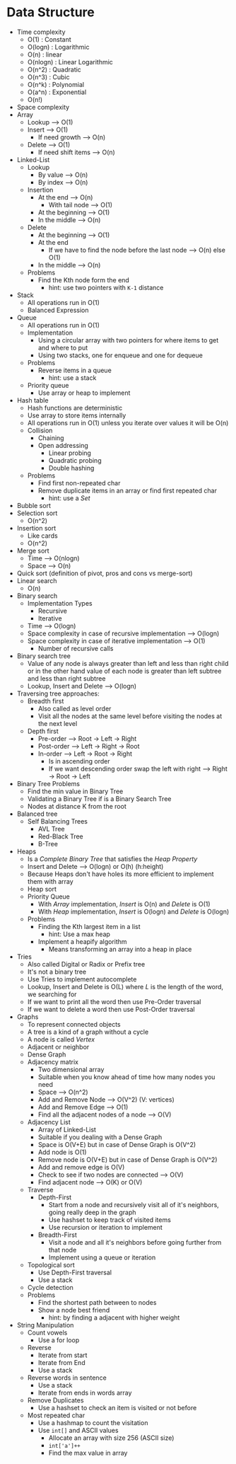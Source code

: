 # Data Structure

* Time complexity
  * O(1)     : Constant
  * O(logn)  : Logarithmic
  * O(n)     : linear
  * O(nlogn) : Linear Logarithmic
  * O(n^2)   : Quadratic
  * O(n^3)   : Cubic
  * O(n^k)   : Polynomial
  * O(a^n)   : Exponential
  * O(n!)
* Space complexity
* Array
  * Lookup --> O(1)
  * Insert --> O(1)
    * If need growth --> O(n)
  * Delete --> O(1)
    * If need shift items --> O(n)
* Linked-List
  * Lookup
    * By value --> O(n)
    * By index --> O(n)
  * Insertion
    * At the end --> O(n)
      * With tail node --> O(1)
    * At the beginning --> O(1)
    * In the middle --> O(n)
  * Delete
    * At the beginning --> O(1)
    * At the end
      * If we have to find the node before the last node --> O(n) else O(1)
    * In the middle --> O(n)
  * Problems
    * Find the Kth node form the end
      * hint: use two pointers with `K-1` distance
* Stack
  * All operations run in O(1)
  * Balanced Expression
* Queue
  * All operations run in O(1)
  * Implementation
    * Using a circular array with two pointers for where items to get and where to put
    * Using two stacks, one for enqueue and one for dequeue
  * Problems
    * Reverse items in a queue
      * hint: use a stack
  * Priority queue
    * Use array or heap to implement
* Hash table
  * Hash functions are deterministic
  * Use array to store items internally
  * All operations run in O(1) unless you iterate over values it will be O(n)
  * Collision
    * Chaining
    * Open addressing
      * Linear probing
      * Quadratic probing
      * Double hashing
  * Problems
    * Find first non-repeated char
    * Remove duplicate items in an array or find first repeated char
      * hint: use a *Set*
* Bubble sort
* Selection sort
  * O(n^2)
* Insertion sort
  * Like cards
  * O(n^2)
* Merge sort
  * Time --> O(nlogn)
  * Space --> O(n)
* Quick sort (definition of pivot, pros and cons vs merge-sort)
* Linear search
  * O(n)
* Binary search
  * Implementation Types
    * Recursive
    * Iterative
  * Time --> O(logn)
  * Space complexity in case of recursive implementation --> O(logn)
  * Space complexity in case of iterative implementation --> O(1)
    * Number of recursive calls
* Binary search tree
  * Value of any node is always greater than left and less than right child or in the other hand value of each
      node is greater than left subtree and less than right subtree
  * Lookup, Insert and Delete --> O(logn)
* Traversing tree approaches:
  * Breadth first
    * Also called as level order
    * Visit all the nodes at the same level before visiting the nodes at the next level
  * Depth first
    * Pre-order --> Root -> Left -> Right
    * Post-order --> Left -> Right -> Root
    * In-order --> Left -> Root -> Right
      * Is in ascending order
      * If we want descending order swap the left with right --> Right -> Root -> Left
* Binary Tree Problems
  * Find the min value in Binary Tree
  * Validating a Binary Tree if is a Binary Search Tree
  * Nodes at distance K from the root
* Balanced tree
  * Self Balancing Trees
    * AVL Tree
    * Red-Black Tree
    * B-Tree
* Heaps
  * Is a *Complete Binary Tree* that satisfies the *Heap Property*
  * Insert and Delete --> O(logn) or O(h) (h:height)
  * Because Heaps don't have holes its more efficient to implement them with array
  * Heap sort
  * Priority Queue
    * With *Array* implementation, *Insert* is O(n) and *Delete* is O(1)
    * With *Heap* implementation, *Insert* is O(logn) and *Delete* is O(logn)
  * Problems
    * Finding the Kth largest item in a list
      * hint: Use a max heap
    * Implement a heapify algorithm
      * Means transforming an array into a heap in place
* Tries
  * Also called Digital or Radix or Prefix tree
  * It's not a binary tree
  * Use Tries to implement autocomplete
  * Lookup, Insert and Delete is O(L) where *L* is the length of the word, we searching for
  * If we want to print all the word then use Pre-Order traversal
  * If we want to delete a word then use Post-Order traversal
* Graphs
  * To represent connected objects
  * A tree is a kind of a graph without a cycle
  * A node is called *Vertex*
  * Adjacent or neighbor
  * Dense Graph
  * Adjacency matrix
    * Two dimensional array
    * Suitable when you know ahead of time how many nodes you need
    * Space --> O(n^2)
    * Add and Remove Node --> O(V^2) (V: vertices)
    * Add and Remove Edge --> O(1)
    * Find all the adjacent nodes of a node --> O(V)
  * Adjacency List
    * Array of Linked-List
    * Suitable if you dealing with a Dense Graph
    * Space is O(V+E) but in case of Dense Graph is O(V^2)
    * Add node is O(1)
    * Remove node is O(V+E) but in case of Dense Graph is O(V^2)
    * Add and remove edge is O(V)
    * Check to see if two nodes are connected --> O(V)
    * Find adjacent node --> O(K) or O(V)
  * Traverse
    * Depth-First
      * Start from a node and recursively visit all of it's neighbors, going really deep in the graph
      * Use hashset to keep track of visited items
      * Use recursion or iteration to implement
    * Breadth-First
      * Visit a node and all it's neighbors before going further from that node
      * Implement using a queue or iteration
  * Topological sort
    * Use Depth-First traversal
    * Use a stack
  * Cycle detection
  * Problems
    * Find the shortest path between to nodes
    * Show a node best friend
      * hint: by finding a adjacent with higher weight
* String Manipulation
  * Count vowels
    * Use a for loop
  * Reverse
    * Iterate from start
    * Iterate from End
    * Use a stack
  * Reverse words in sentence
    * Use a stack
    * Iterate from ends in words array
  * Remove Duplicates
    * Use a hashset to check an item is visited or not before
  * Most repeated char
    * Use a hashmap to count the visitation
    * Use `int[]` and ASCII values
      * Allocate an array with size 256 (ASCII size)
      * `int['a']++`
      * Find the max value in array
